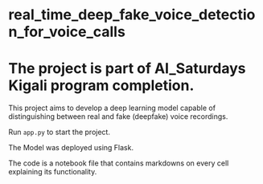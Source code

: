 # real_time_deep_fake_voice_detection_for_voice_calls

# The project is part of AI_Saturdays Kigali program completion.

This project aims to develop a deep learning model capable of distinguishing between real and fake (deepfake) voice recordings.

Run `app.py` to start the project.

The Model was deployed using Flask.

The code is a notebook file that contains markdowns on every cell explaining its functionality.
